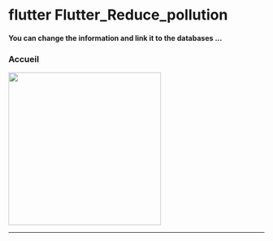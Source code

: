 <h1> flutter Flutter_Reduce_pollution </h1>


<h4> You can change the information and link it to the databases ...</h4> 

<h3>Accueil</h3>

<img src="https://github.com/abenkoula71/Flutter-caffee-d/blob/main/Screenshot_1643032183.png" width="300" /> <hr>

